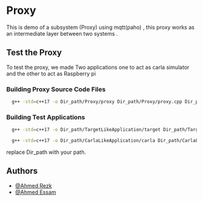 
# Proxy

This is demo of a subsystem (Proxy) using mqtt(paho) , this proxy works as an intermediate layer between two systems .



## Test the Proxy

To test the proxy, we made Two applications one to act as carla simulator and the other to act as Raspberry pi  
### Building Proxy Source Code Files
```bash
  g++ -std=c++17 -o Dir_path/Proxy/proxy Dir_path/Proxy/proxy.cpp Dir_path/Proxy/MyCallBack.cpp -lpaho-mqttpp3 -lpaho-mqtt3a
```
### Building Test Applications
```bash
  g++ -std=c++17 -o Dir_path/TargetLikeApplication/target Dir_path/TargetLikeApplication/target.cpp Dir_path/TargetLikeApplication/FileHandling.cpp Dir_path/TargetLikeApplication/MyCallBack.cpp -lpaho-mqttpp3 -lpaho-mqtt3a
```
```bash
  g++ -std=c++17 -o Dir_path/CarlaLikeApplication/carla Dir_path/CarlaLikeApplication/carla.cpp Dir_path/CarlaLikeApplication/FileHandling.cpp Dir_path/CarlaLikeApplication/MyCallBack.cpp -lpaho-mqttpp3 -lpaho-mqtt3a
```
replace Dir_path with your path.

## Authors

- [@Ahmed Rezk](https://github.com/ahmedrezkgabr)
- [@Ahmed Essam](https://github.com/ahmedelmola224)

